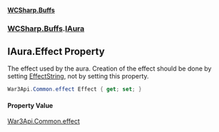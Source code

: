 #### [WCSharp.Buffs](index.md 'index')
### [WCSharp.Buffs](WCSharp.Buffs.md 'WCSharp.Buffs').[IAura](WCSharp.Buffs.IAura.md 'WCSharp.Buffs.IAura')

## IAura.Effect Property

The effect used by the aura. Creation of the effect should be done by setting [EffectString](WCSharp.Buffs.IAura.EffectString.md 'WCSharp.Buffs.IAura.EffectString'), not by setting this property.

```csharp
War3Api.Common.effect Effect { get; set; }
```

#### Property Value
[War3Api.Common.effect](https://docs.microsoft.com/en-us/dotnet/api/War3Api.Common.effect 'War3Api.Common.effect')